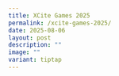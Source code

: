 ```yaml
---
title: XCite Games 2025
permalink: /xcite-games-2025/
date: 2025-08-06
layout: post
description: ""
image: ""
variant: tiptap
---
```

